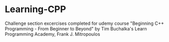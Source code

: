 # Learning-CPP

Challenge section excercises completed for udemy course "Beginning C++ Programming - From Beginner to Beyond" by Tim Buchalka's Learn Programming Academy, Frank J. Mitropoulos

